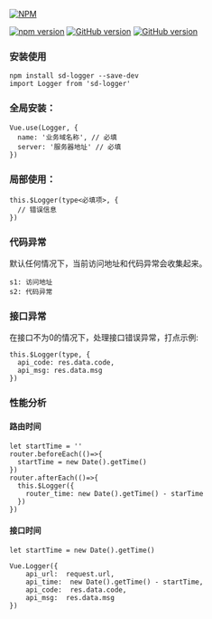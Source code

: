 [![NPM](https://nodei.co/npm/sd-logger.png)](https://nodei.co/npm/sd-logger/)  

[![npm version](https://badge.fury.io/js/sd-logger.svg)](https://badge.fury.io/js/sd-logger)
[![GitHub version](https://badge.fury.io/gh/chanyying%2Fsd-Logger.svg)](https://badge.fury.io/gh/chanyying%2Fsd-Logger)
[![GitHub version](https://img.shields.io/github/issues/chanyying/sd-logger.svg)](https://img.shields.io/github/issues/chanyying/sd-logger.svg)

### 安装使用

    npm install sd-logger --save-dev
    import Logger from 'sd-logger'

### 全局安装：

    Vue.use(Logger, {
      name: '业务域名称', // 必填
      server: '服务器地址' // 必填
    })


### 局部使用：

    this.$Logger(type<必填项>, {
      // 错误信息
    })
 
### 代码异常

默认任何情况下，当前访问地址和代码异常会收集起来。

    s1: 访问地址
    s2: 代码异常

### 接口异常
在接口不为0的情况下，处理接口错误异常，打点示例:

    this.$Logger(type, {
	  api_code: res.data.code,
	  api_msg: res.data.msg
    })

### 性能分析

#### 路由时间

	let startTime = ''
	router.beforeEach(()=>{
	  startTime = new Date().getTime()
	})
	router.afterEach(()=>{
	  this.$Logger({
		router_time: new Date().getTime() - starTime
	  })
	})


#### 接口时间

	let startTime = new Date().getTime()
	
    Vue.Logger({
		api_url:  request.url,
	    api_time:  new Date().getTime() - startTime,
	    api_code:  res.data.code,
		api_msg:  res.data.msg
    })
